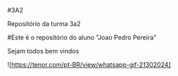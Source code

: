 #3A2

Repositório da turma 3a2

#Este é o repositório do aluno "Joao Pedro Pereira"

Sejam todos bem vindos 

![https://tenor.com/pt-BR/view/whatsapp-gif-21302024]




